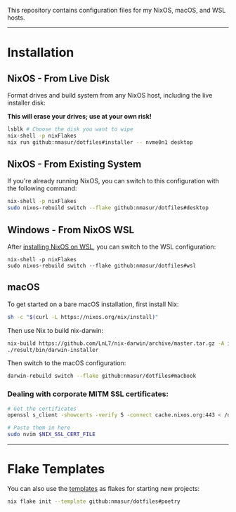 This repository contains configuration files for my NixOS, macOS, and WSL
hosts.

---

# Installation

## NixOS - From Live Disk

Format drives and build system from any NixOS host, including the live
installer disk:

**This will erase your drives; use at your own risk!**

```bash
lsblk # Choose the disk you want to wipe
nix-shell -p nixFlakes
nix run github:nmasur/dotfiles#installer -- nvme0n1 desktop
```

## NixOS - From Existing System

If you're already running NixOS, you can switch to this configuration with the
following command:

```bash
nix-shell -p nixFlakes
sudo nixos-rebuild switch --flake github:nmasur/dotfiles#desktop
```

## Windows - From NixOS WSL

After [installing NixOS on
WSL](https://xeiaso.net/blog/nix-flakes-4-wsl-2022-05-01), you can switch to
the WSL configuration:

```
nix-shell -p nixFlakes
sudo nixos-rebuild switch --flake github:nmasur/dotfiles#wsl
```

## macOS

To get started on a bare macOS installation, first install Nix:

```bash
sh -c "$(curl -L https://nixos.org/nix/install)"
```

Then use Nix to build nix-darwin:

```bash
nix-build https://github.com/LnL7/nix-darwin/archive/master.tar.gz -A installer
./result/bin/darwin-installer
```

Then switch to the macOS configuration:

```bash
darwin-rebuild switch --flake github:nmasur/dotfiles#macbook
```

### Dealing with corporate MITM SSL certificates:

```bash
# Get the certificates
openssl s_client -showcerts -verify 5 -connect cache.nixos.org:443 < /dev/null

# Paste them in here
sudo nvim $NIX_SSL_CERT_FILE
```

---

# Flake Templates

You can also use the [templates](./templates/) as flakes for starting new
projects:

```bash
nix flake init --template github:nmasur/dotfiles#poetry
```
